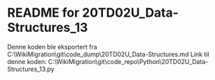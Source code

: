# README for 20TD02U_Data-Structures_13
Denne koden ble eksportert fra C:\WikiMigration\git\code_dump\20TD02U_Data-Structures.md
Link til denne koden: C:\WikiMigration\git\code_repo\Python\20TD02U_Data-Structures_13.py
